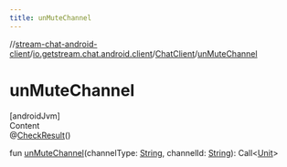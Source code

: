 ```yaml
---
title: unMuteChannel
---
```

//[stream-chat-android-client](../../../index.md)/[io.getstream.chat.android.client](../index.md)/[ChatClient](index.md)/[unMuteChannel](unMuteChannel.md)



# unMuteChannel  
[androidJvm]  
Content  
@[CheckResult](https://developer.android.com/reference/kotlin/androidx/annotation/CheckResult.html)()  
  
fun [unMuteChannel](unMuteChannel.md)(channelType: [String](https://kotlinlang.org/api/latest/jvm/stdlib/kotlin/-string/index.html), channelId: [String](https://kotlinlang.org/api/latest/jvm/stdlib/kotlin/-string/index.html)): Call&lt;[Unit](https://kotlinlang.org/api/latest/jvm/stdlib/kotlin/-unit/index.html)&gt;  



